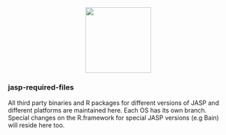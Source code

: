 
<h2 align="center">
  <img src="https://static.jasp-stats.org/green_logo_dark_text.png" height=150/>
</h2>

### jasp-required-files
All third party binaries and R packages for different versions of JASP and different platforms 
are maintained here. Each OS has its own branch. Special changes on the R.framework for special 
JASP versions (e.g Bain) will reside here too.


